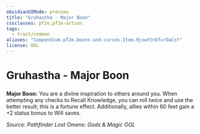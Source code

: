 ```yaml
---
obsidianUIMode: preview
title: "Gruhastha - Major Boon"
cssclasses: pf2e,pf2e-action
tags:
  - trait/common
aliases: "Compendium.pf2e.boons-and-curses.Item.9jxwttnEfxrOaCsY"
license: OGL
---
```

# Gruhastha - Major Boon

### 






**Major Boon:** You are a divine inspiration to others around you. When attempting any checks to Recall Knowledge, you can roll twice and use the better result; this is a fortune effect. Additionally, allies within 60 feet gain a +2 status bonus to Will saves.

*Source: Pathfinder Lost Omens: Gods & Magic*
*OGL*